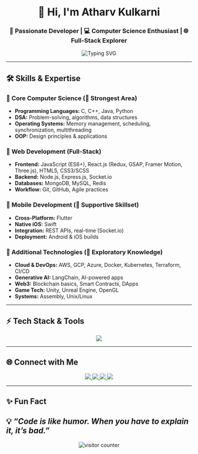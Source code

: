 <!-- Banner -->
<h1 align="center">👋 Hi, I'm Atharv Kulkarni</h1>
<h3 align="center">🚀 Passionate Developer | 💻 Computer Science Enthusiast | 🌐 Full-Stack Explorer</h3>

<p align="center">
  <img src="https://readme-typing-svg.herokuapp.com?font=Fira+Code&size=22&pause=1000&color=00F7FF&center=true&vCenter=true&width=550&lines=Passionate+Computer+Science+Student;Full+Stack+Web+Developer;Mobile+App+Developer;Exploring+Cloud+%26+AI;Always+Learning+New+Tech" alt="Typing SVG" />
</p>

---

## 🛠 Skills & Expertise  

### 🔹 Core Computer Science (💪 Strongest Area)
- **Programming Languages:** C, C++, Java, Python  
- **DSA:** Problem-solving, algorithms, data structures  
- **Operating Systems:** Memory management, scheduling, synchronization, multithreading  
- **OOP:** Design principles & applications  

### 🔹 Web Development (Full-Stack)
- **Frontend:** JavaScript (ES6+), React.js (Redux, GSAP, Framer Motion, Three.js), HTML5, CSS3/SCSS  
- **Backend:** Node.js, Express.js, Socket.io  
- **Databases:** MongoDB, MySQL, Redis  
- **Workflow:** Git, GitHub, Agile practices  

### 🔹 Mobile Development (📱 Supportive Skillset)
- **Cross-Platform:** Flutter  
- **Native iOS:** Swift  
- **Integration:** REST APIs, real-time (Socket.io)  
- **Deployment:** Android & iOS builds  

### 🔹 Additional Technologies (📖 Exploratory Knowledge)
- **Cloud & DevOps:** AWS, GCP, Azure, Docker, Kubernetes, Terraform, CI/CD  
- **Generative AI:** LangChain, AI-powered apps  
- **Web3:** Blockchain basics, Smart Contracts, DApps  
- **Game Tech:** Unity, Unreal Engine, OpenGL  
- **Systems:** Assembly, Unix/Linux  

---

## ⚡ Tech Stack & Tools  

<p align="center">
  <img src="https://skillicons.dev/icons?i=c,cpp,java,python,javascript,react,nodejs,express,mongodb,mysql,redis,flutter,swift,aws,gcp,azure,docker,kubernetes,git,github,html,css,unity,unreal" />
</p>

---


## 🌐 Connect with Me  

<p align="center">
  <a href="https://www.linkedin.com/in/atharv-kulkarni" target="_blank">
    <img src="https://img.shields.io/badge/LinkedIn-0A66C2?style=for-the-badge&logo=linkedin&logoColor=white"/>
  </a>
  <a href="mailto:atharv@example.com">
    <img src="https://img.shields.io/badge/Email-D14836?style=for-the-badge&logo=gmail&logoColor=white"/>
  </a>
  <a href="https://github.com/atharvkulkarni" target="_blank">
    <img src="https://img.shields.io/badge/GitHub-171515?style=for-the-badge&logo=github&logoColor=white"/>
  </a>
  <a href="https://atharv-portfolio.com" target="_blank">
    <img src="https://img.shields.io/badge/Portfolio-FF5733?style=for-the-badge&logo=vercel&logoColor=white"/>
  </a>
</p>

---

## ✨ Fun Fact  
💡 *“Code is like humor. When you have to explain it, it’s bad.”*  
---

<p align="center">
  <img src="https://komarev.com/ghpvc/?username=atharvkulkarni&label=Profile%20Views&color=0e75b6&style=flat" alt="visitor counter"/>
</p>

